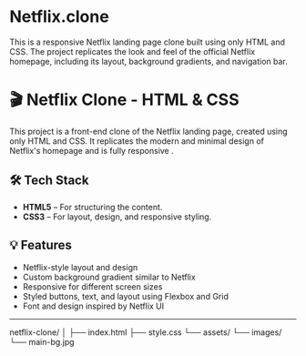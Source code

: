 # Netflix.clone
This is a responsive Netflix landing page clone built using only HTML and CSS. The project replicates the look and feel of the official Netflix homepage, including its layout, background gradients, and navigation bar.
# 🎬 Netflix Clone - HTML & CSS

This project is a front-end clone of the Netflix landing page, created using only HTML and CSS. It replicates the modern and minimal design of Netflix's homepage and is fully responsive .



## 🛠️ Tech Stack

- **HTML5** – For structuring the content.
- **CSS3** – For layout, design, and responsive styling.



## 💡 Features

- Netflix-style layout and design
- Custom background gradient similar to Netflix
- Responsive for different screen sizes
- Styled buttons, text, and layout using Flexbox and Grid
- Font and design inspired by Netflix UI

---

netflix-clone/
│
├── index.html
├── style.css
└── assets/
└── images/
└── main-bg.jpg


